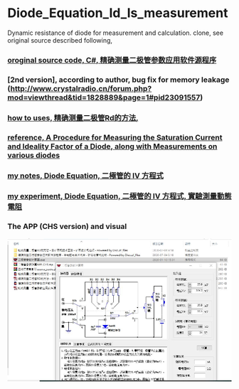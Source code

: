 # Diode_Equation_Id_Is_measurement  
Dynamic resistance of diode for measurement and calculation. clone, see original source described following,  

### [oroginal source code, C#, 精确测量二极管参数应用软件源程序](http://www.crystalradio.cn/forum.php?mod=viewthread&tid=1828102&extra=page%3D1) 
### [2nd version], according to author, bug fix for memory leakage (http://www.crystalradio.cn/forum.php?mod=viewthread&tid=1828889&page=1#pid23091557)  
  
### [how to uses, 精确测量二极管Rd的方法,](http://www.crystalradio.cn/forum.php?mod=viewthread&tid=1828102&extra=page%3D1)    

  
### [reference, A Procedure for Measuring the Saturation Current and Ideality Factor of a Diode, along with Measurements on various diodes](http://kearman.com/bentongue/xtalset/16MeaDio/16MeaDio.html)  
  
### [my notes, Diode Equation, 二極管的 IV 方程式](https://xiaolaba.wordpress.com/2019/10/28/diode-equation-%e4%ba%8c%e6%a5%b5%e7%ae%a1%e7%9a%84-iv-%e6%96%b9%e7%a8%8b%e5%bc%8f/)  

### [my experiment, Diode Equation, 二極管的 IV 方程式, 實驗測量動態電阻](https://xiaolaba.wordpress.com/2020/05/31/diode-equation-%e4%ba%8c%e6%a5%b5%e7%ae%a1%e7%9a%84-iv-%e6%96%b9%e7%a8%8b%e5%bc%8f-%e5%af%a6%e9%a9%97%e6%b8%ac%e9%87%8f%e5%8b%95%e6%85%8b%e9%9b%bb%e9%98%bb/)  


### The APP (CHS version) and visual
![二機管參數計算APP_CHS.JPG](二機管參數計算APP_CHS.JPG)  


